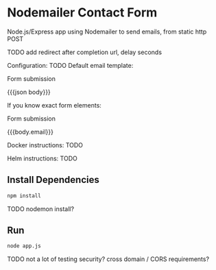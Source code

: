 # Nodemailer Contact Form

Node.js/Express app using Nodemailer to send emails, from static http POST

TODO
    add redirect after completion url, delay seconds

Configuration:
TODO
    Default email template:
        <p>Form submission</p>
        <p>{{{json body}}}</p>
    If you know exact form elements:
        <p>Form submission</p>
        <p>{{{body.email}}}</p>

Docker instructions:
TODO

Helm instructions:
TODO

## Install Dependencies

```bash
npm install
```

TODO nodemon install?
## Run

```bash
node app.js
```


TODO
 not a lot of testing
 security?
 cross domain / CORS requirements?